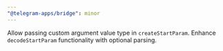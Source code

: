 ```yaml
---
"@telegram-apps/bridge": minor
---
```


Allow passing custom argument value type in `createStartParam`. Enhance `decodeStartParam` functionality with optional parsing.
